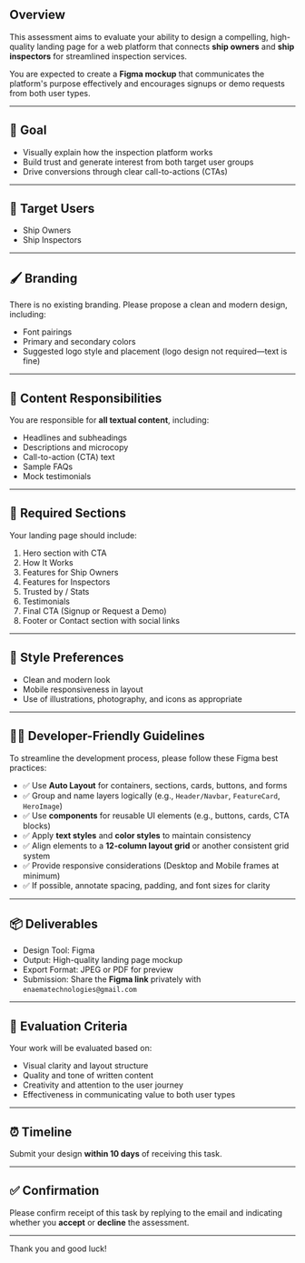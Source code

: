 ## Overview

This assessment aims to evaluate your ability to design a compelling, high-quality landing page for a web platform that connects **ship owners** and **ship inspectors** for streamlined inspection services.

You are expected to create a **Figma mockup** that communicates the platform's purpose effectively and encourages signups or demo requests from both user types.

---

## 🎯 Goal

- Visually explain how the inspection platform works
- Build trust and generate interest from both target user groups
- Drive conversions through clear call-to-actions (CTAs)

---

## 👥 Target Users

- Ship Owners
- Ship Inspectors

---

## 🖌️ Branding

There is no existing branding. Please propose a clean and modern design, including:

- Font pairings
- Primary and secondary colors
- Suggested logo style and placement (logo design not required—text is fine)

---

## 📝 Content Responsibilities

You are responsible for **all textual content**, including:

- Headlines and subheadings
- Descriptions and microcopy
- Call-to-action (CTA) text
- Sample FAQs
- Mock testimonials

---

## 📄 Required Sections

Your landing page should include:

1. Hero section with CTA
2. How It Works
3. Features for Ship Owners
4. Features for Inspectors
5. Trusted by / Stats
6. Testimonials
7. Final CTA (Signup or Request a Demo)
8. Footer or Contact section with social links

---

## 🎨 Style Preferences

- Clean and modern look
- Mobile responsiveness in layout
- Use of illustrations, photography, and icons as appropriate

---

## 🧑‍💻 Developer-Friendly Guidelines

To streamline the development process, please follow these Figma best practices:

- ✅ Use **Auto Layout** for containers, sections, cards, buttons, and forms
- ✅ Group and name layers logically (e.g., `Header/Navbar`, `FeatureCard`, `HeroImage`)
- ✅ Use **components** for reusable UI elements (e.g., buttons, cards, CTA blocks)
- ✅ Apply **text styles** and **color styles** to maintain consistency
- ✅ Align elements to a **12-column layout grid** or another consistent grid system
- ✅ Provide responsive considerations (Desktop and Mobile frames at minimum)
- ✅ If possible, annotate spacing, padding, and font sizes for clarity

---

## 📦 Deliverables

- Design Tool: Figma
- Output: High-quality landing page mockup
- Export Format: JPEG or PDF for preview
- Submission: Share the **Figma link** privately with  
  `enaematechnologies@gmail.com`

---

## 🧪 Evaluation Criteria

Your work will be evaluated based on:

- Visual clarity and layout structure
- Quality and tone of written content
- Creativity and attention to the user journey
- Effectiveness in communicating value to both user types

---

## ⏰ Timeline

Submit your design **within 10 days** of receiving this task.

---

## ✅ Confirmation

Please confirm receipt of this task by replying to the email and indicating whether you **accept** or **decline** the assessment.

---

Thank you and good luck!
